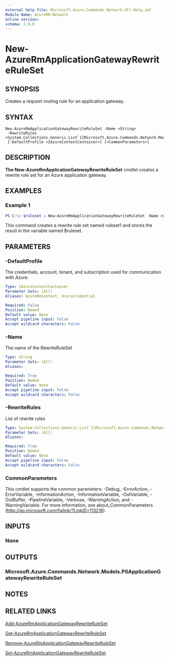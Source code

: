 ```yaml
---
external help file: Microsoft.Azure.Commands.Network.dll-Help.xml
Module Name: AzureRM.Network
online version:
schema: 2.0.0
---
```


# New-AzureRmApplicationGatewayRewriteRuleSet

## SYNOPSIS
Creates a request routing rule for an application gateway.

## SYNTAX

```
New-AzureRmApplicationGatewayRewriteRuleSet -Name <String>
 -RewriteRules <System.Collections.Generic.List`1[Microsoft.Azure.Commands.Network.Models.PSApplicationGatewayRewriteRule]>
 [-DefaultProfile <IAzureContextContainer>] [<CommonParameters>]
```

## DESCRIPTION
**The New-AzureRmApplicationGatewayRewriteRuleSet** cmdlet creates a rewrite rule set for an Azure application gateway.

## EXAMPLES

### Example 1
```powershell
PS C:\> $ruleset = New-AzureRmApplicationGatewayRewriteRuleSet -Name ruleset1 -RewriteRules $rule
```

This command creates a rewrite rule set named ruleset1 and stores the result in the variable named $ruleset.

## PARAMETERS

### -DefaultProfile
The credentials, account, tenant, and subscription used for communication with Azure.

```yaml
Type: IAzureContextContainer
Parameter Sets: (All)
Aliases: AzureRmContext, AzureCredential

Required: False
Position: Named
Default value: None
Accept pipeline input: False
Accept wildcard characters: False
```

### -Name
The name of the RewriteRuleSet

```yaml
Type: String
Parameter Sets: (All)
Aliases:

Required: True
Position: Named
Default value: None
Accept pipeline input: False
Accept wildcard characters: False
```

### -RewriteRules
List of rewrite rules

```yaml
Type: System.Collections.Generic.List`1[Microsoft.Azure.Commands.Network.Models.PSApplicationGatewayRewriteRule]
Parameter Sets: (All)
Aliases:

Required: True
Position: Named
Default value: None
Accept pipeline input: False
Accept wildcard characters: False
```

### CommonParameters
This cmdlet supports the common parameters: -Debug, -ErrorAction, -ErrorVariable, -InformationAction, -InformationVariable, -OutVariable, -OutBuffer, -PipelineVariable, -Verbose, -WarningAction, and -WarningVariable.
For more information, see about_CommonParameters (http://go.microsoft.com/fwlink/?LinkID=113216).

## INPUTS

### None

## OUTPUTS

### Microsoft.Azure.Commands.Network.Models.PSApplicationGatewayRewriteRuleSet

## NOTES

## RELATED LINKS

[Add-AzureRmApplicationGatewayRewriteRuleSet](./Add-AzureRmApplicationGatewayRewriteRuleSet.md)

[Get-AzureRmApplicationGatewayRewriteRuleSet](./Get-AzureRmApplicationGatewayRewriteRuleSet.md)

[Remove-AzureRmApplicationGatewayRewriteRuleSet](./Remove-AzureRmApplicationGatewayRewriteRuleSet.md)

[Set-AzureRmApplicationGatewayRewriteRuleSet](./Set-AzureRmApplicationGatewayRewriteRuleSet.md)